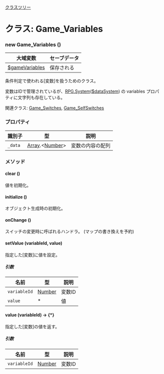 [クラスツリー](index.md)

# クラス: Game_Variables

### new Game_Variables ()

| 大域変数 | セーブデータ |
| --- | --- |
| [$gameVariables](global.md#gamevariables-game_variables) | 保存される |

条件判定で使われる[変数]を扱うためのクラス。

変数はIDで管理されているが、[RPG.System](RPG.System.md)([$dataSystem](global.md#datasystem-rpgsystem)) の variables プロパティに文字列も存在している。

関連クラス: [Game_Switches](Game_Switches.md), [Game_SelfSwitches](Game_SelfSwitches.md)


### プロパティ

| 識別子 | 型 | 説明 |
| --- | --- | --- |
| `_data` | [Array](Array.md).&lt;[Number](Number.md)&gt; | 変数の内容の配列 |


### メソッド

#### clear ()
値を初期化。


#### initialize ()
 オブジェクト生成時の初期化。


#### onChange ()
スイッチの変更時に呼ばれるハンドラ。
(マップの書き換えを予約)


#### setValue (variableId, value)
指定した[変数]に値を設定。

##### 引数

| 名前 | 型 | 説明 |
| --- | --- | --- |
| `variableId` | [Number](Number.md) | 変数ID |
| `value` | * | 値 |


#### value (variableId) → {*}
指定した[変数]の値を返す。

##### 引数

| 名前 | 型 | 説明 |
| --- | --- | --- |
| `variableId` | [Number](Number.md) | 変数ID |



